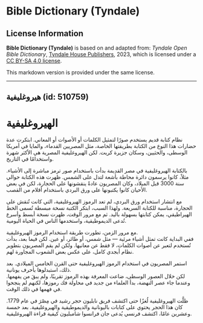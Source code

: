 # Bible Dictionary (Tyndale)

## License Information

**Bible Dictionary (Tyndale)** is based on and adapted from: _Tyndale Open Bible Dictionary_, [Tyndale House Publishers](https://tyndaleopenresources.com/), 2023, which is licensed under a [CC BY-SA 4.0 license](https://creativecommons.org/licenses/by-sa/4.0/legalcode.en).

This markdown version is provided under the same license.



--------------------------------

## هيروغليفية (id: 510759)

الهيروغليفية
============

نظام كتابة قديم يستخدم صورًا لتمثيل الكلمات أو الأصوات أو المعاني. ابتكرت عدة حضارات هذا النوع من الكتابة بطريقتها الخاصة، مثل المصريين القدماء، والمايا في أمريكا الوسطى، والحثيين، وسكان جزيرة كريت. لكن الهيروغليفية المصرية هي الأكثر شهرة واستخدامًا في التاريخ.

بالكتابة الهيروغليفية في مصر القديمة بدأت باستخدام صور ترمز مباشرة إلى الأشياء. مثلاً، كانوا يرسمون دائرة محاطة بأشعة لتدل على الشمس. ظهرت هذه الكتابة حوالي سنة 3000 قبل الميلاد، وكان المصريون عادةً ينقشونها على الحجارة، لكن في بعض الأحيان كانوا يكتبونها على ورق البردي باستخدام أقلام من القصب.

مع انتشار استخدام ورق البردي، لم تعد الرموز الهيروغليفية، التي كانت تُنقش على الحجارة، مناسبة للكتابة السريعة. ولهذا السبب، ابتكر الكتبة نسخة مبسطة تُسمى الخط الهيراطيقي، يمكن كتابتها بسهولة باليد. ثم مع مرور الوقت، ظهرت نسخة أبسط وأسرع تُدعى الديموطيقية، واستخدمها الناس في الحياة اليومية.

مع مرور الزمن، تطورت طريقة استخدام الرموز الهيروغليفية.  
ففي البداية كانت تمثل أشياء مرئية — مثل شمس، أو طائر، أو عين. لكن فيما بعد، بدأت تُستخدم لتعبر عن أصوات الكلمات، لا فقط عن معانيها. ولكن لم يقم المصريون بتطوير نظام أبجدي كامل، على عكس بعض الشعوب المجاورة لهم.

استمر المصريون في استخدام الرموز الهيروغليفية حتى القرن الخامس الميلادي. بعد ذلك، استبدلوها بأحرف يونانية.  
لكن خلال العصور الوسطى، ضاعت المعرفة بهذه الرموز تقريبًا، ولم يبقَ من يفهمها. وعندما جاء عصر النهضة، بدأ العلماء من جديد في محاولة فك رموزها، لكنهم لم ينجحوا في فهمها في ذلك الوقت.

ظلَّت الهيروغليفية لُغزًا حتى اكتشف فريق نابليون حجر رشيد في مِصْرَ في عام 1779\. كان هذا الحجر يحتوي على كتابات باليونانية والديموطيقية والهيروغليفية. بعد خمسة وعشرين عامًا، اكتشف فرنسي يُدعى جان فرانسوا شامبليون كيفية قراءة الهيروغليفية.


